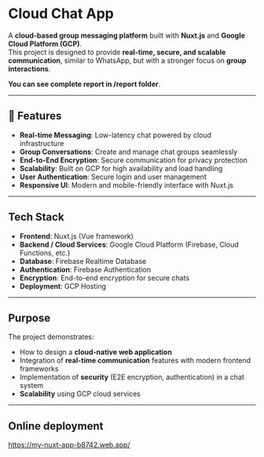 # Cloud Chat App

A **cloud-based group messaging platform** built with **Nuxt.js** and **Google Cloud Platform (GCP)**.  
This project is designed to provide **real-time, secure, and scalable communication**, similar to WhatsApp, but with a stronger focus on **group interactions**.

**You can see complete report in /report folder**.

---

## 🚀 Features
- **Real-time Messaging**: Low-latency chat powered by cloud infrastructure
- **Group Conversations**: Create and manage chat groups seamlessly
- **End-to-End Encryption**: Secure communication for privacy protection
- **Scalability**: Built on GCP for high availability and load handling
- **User Authentication**: Secure login and user management
- **Responsive UI**: Modern and mobile-friendly interface with Nuxt.js


---

## Tech Stack
- **Frontend**: Nuxt.js (Vue framework)
- **Backend / Cloud Services**: Google Cloud Platform (Firebase, Cloud Functions, etc.)
- **Database**: Firebase Realtime Database
- **Authentication**: Firebase Authentication
- **Encryption**: End-to-end encryption for secure chats
- **Deployment**: GCP Hosting 

---

## Purpose
The project demonstrates:
- How to design a **cloud-native web application**  
- Integration of **real-time communication** features with modern frontend frameworks  
- Implementation of **security** (E2E encryption, authentication) in a chat system  
- **Scalability** using GCP cloud services  

---

## Online deployment
https://my-nuxt-app-b8742.web.app/

